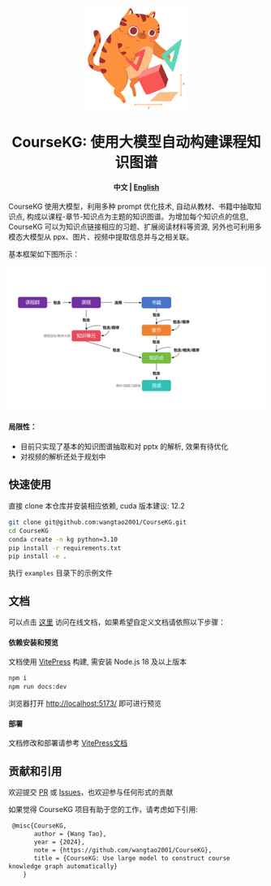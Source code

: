 <p align="center">
<img src="docs/public/logo.png" width="200"  alt="">
</p>

<div align="center">
<h1>
  CourseKG: 使用大模型自动构建课程知识图谱
</h1>
</div>

<h4 align="center">
    <p>
        <b>中文</b> | <a href="README_en.md">English</a>
    <p>
</h4>

CourseKG 使用大模型，利用多种 prompt 优化技术, 自动从教材、书籍中抽取知识点, 构成以课程-章节-知识点为主题的知识图谱。为增加每个知识点的信息, CourseKG 可以为知识点链接相应的习题、扩展阅读材料等资源, 另外也可利用多模态大模型从 ppx、图片、视频中提取信息并与之相关联。

基本框架如下图所示：

<p align="center">
<img src="docs/assets/framework.png" alt="" width="600">
<p align="center">

#### 局限性：

- 目前只实现了基本的知识图谱抽取和对 pptx 的解析, 效果有待优化
- 对视频的解析还处于规划中

## 快速使用

直接 clone 本仓库并安装相应依赖, cuda 版本建议: 12.2

```bash
git clone git@github.com:wangtao2001/CourseKG.git
cd CourseKG
conda create -n kg python=3.10
pip install -r requirements.txt
pip install -e .
```

执行 `examples` 目录下的示例文件

## 文档

可以点击 [这里](https://wangtao2001.github.io/CourseKG/) 访问在线文档，如果希望自定义文档请依照以下步骤：

#### 依赖安装和预览

文档使用 [VitePress](https://vitepress.dev/) 构建, 需安装 Node.js 18 及以上版本

```bash
npm i
npm run docs:dev
```
浏览器打开 [http://localhost:5173/](http://localhost:5173/) 即可进行预览

#### 部署

文档修改和部署请参考 [VitePress文档](https://vitepress.dev/guide/what-is-vitepress/)

## 贡献和引用

欢迎提交 <a href="https://github.com/wangtao2001/CourseKG/pulls">PR</a> 或 <a href="https://github.com/wangtao2001/CourseKG/issues">Issues</a>，也欢迎参与任何形式的贡献

如果觉得 CourseKG 项目有助于您的工作，请考虑如下引用:

```
 @misc{CourseKG,
       author = {Wang Tao},
       year = {2024},
       note = {https://github.com/wangtao2001/CourseKG},
       title = {CourseKG: Use large model to construct course knowledge graph automatically}
    }
```
